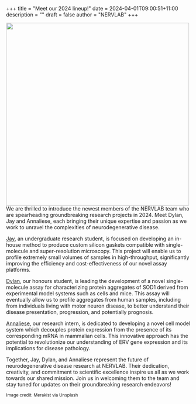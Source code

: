 +++
title = "Meet our 2024 lineup!"
date = 2024-04-01T09:00:51+11:00
description = ""
draft = false
author = "NERVLAB"
+++

<img src="images/news/merakist-RxOrX1iW15A-unsplash.jpg" width="500" style="float:left; padding-right:20px" >

We are thrilled to introduce the newest members of the NERVLAB team who are spearheading groundbreaking research projects in 2024. Meet Dylan, Jay and Annaliese, each bringing their unique expertise and passion as we work to unravel the complexities of neurodegenerative disease.

[Jay](http://localhost:1313/research/team/#:~:text=Jay%20Hill), an undergraduate research student, is focused on developing an in-house method to produce custom silicon gaskets compatible with single-molecule and super-resolution microscopy. This project will enable us to profile extremely small volumes of samples in high-throughput, significantly improving the efficiency and cost-effectiveness of our novel assay platforms.

[Dylan](http://localhost:1313/research/team/#:~:text=Dylan%20Norris), our honours student, is leading the development of a novel single-molecule assay for characterizing protein aggregates of SOD1 derived from experimental model systems such as cells and mice. This assay will eventually allow us to profile aggregates from human samples, including from individuals living with motor neuron disease, to better understand their disease presentation, progression, and potentially prognosis.

[Annaliese](http://localhost:1313/research/team/#:~:text=Annaliese%20Cox), our research intern, is dedicated to developing a novel cell model system which decouples protein expression from the presence of its corresponding mRNA in mammalian cells. This innovative approach has the potential to revolutionize our understanding of ERV gene expression and its implications for disease pathology.

Together, Jay, Dylan, and Annaliese represent the future of neurodegenerative disease research at NERVLAB. Their dedication, creativity, and commitment to scientific excellence inspire us all as we work towards our shared mission. Join us in welcoming them to the team and stay tuned for updates on their groundbreaking research endeavors!

<small>Image credit: Merakist via Unsplash</small>